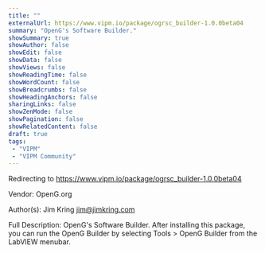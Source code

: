 ```yaml
---
title: ""
externalUrl: https://www.vipm.io/package/ogrsc_builder-1.0.0beta04
summary: "OpenG's Software Builder."
showSummary: true
showAuthor: false
showEdit: false
showData: false
showViews: false
showReadingTime: false
showWordCount: false
showBreadcrumbs: false
showHeadingAnchors: false
sharingLinks: false
showZenMode: false
showPagination: false
showRelatedContent: false
draft: true
tags:
 - "VIPM"
 - "VIPM Community"
---
```


Redirecting to https://www.vipm.io/package/ogrsc_builder-1.0.0beta04

Vendor: OpenG.org

Author(s): Jim Kring <jim@jimkring.com>
 
Full Description:
OpenG's Software Builder.  After installing this package, you can run the OpenG Builder by selecting Tools > OpenG Builder from the LabVIEW menubar.
